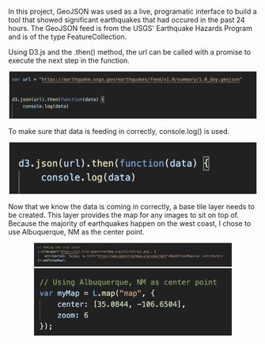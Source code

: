 
In this project, GeoJSON was used as a live, programatic interface to build a tool that showed significant earthquakes that had occured in the past 24 hours.  The GeoJSON feed is from the USGS' Earthquake Hazards Program and is of the type FeatureCollection.  

Using D3.js and the .then() method, the url can be called with a promise to execute the next step in the function.  

<p align="center">
  <img src="images/var_url.png" width="500" />
</p>

To make sure that data is feeding in correctly, console.log() is used.

<p align="center">
  <img src="images/url.png" width="500" />
</p>

Now that we know the data is coming in correctly, a base tile layer needs to be created.  This layer provides the map for any images to sit on top of.  Because the majority of earthquakes happen on the west coast, I chose to use Albuquerque, NM as the center point.


<p float="left" align="center">
  <img src="images/tilelayer.png" width="400" />
  <img src="images/map_center.png" width="400" /> 
</p>
